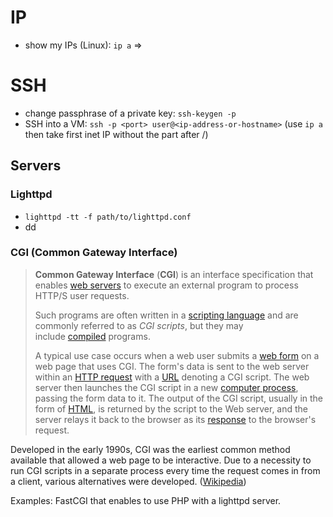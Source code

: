 # IP
- show my IPs (Linux): `ip a` => 

# SSH
- change passphrase of a private key: `ssh-keygen -p`
- SSH into a VM: `ssh -p <port> user@<ip-address-or-hostname>` (use `ip a` then take first inet IP without the part after /)

## Servers
### Lighttpd
- `lighttpd -tt -f path/to/lighttpd.conf`
- dd

### CGI (Common Gateway Interface)
>**Common Gateway Interface** (**CGI**) is an interface specification that enables [web servers](https://en.wikipedia.org/wiki/Web_server "Web server") to execute an external program to process HTTP/S user requests.
>
>Such programs are often written in a [scripting language](https://en.wikipedia.org/wiki/Scripting_language "Scripting language") and are commonly referred to as _CGI scripts_, but they may include [compiled](https://en.wikipedia.org/wiki/Compiler "Compiler") programs.
>
>A typical use case occurs when a web user submits a [web form](https://en.wikipedia.org/wiki/Web_form "Web form") on a web page that uses CGI. The form's data is sent to the web server within an [HTTP request](https://en.wikipedia.org/wiki/HTTP_request "HTTP request") with a [URL](https://en.wikipedia.org/wiki/URL "URL") denoting a CGI script. The web server then launches the CGI script in a new [computer process](https://en.wikipedia.org/wiki/Computer_process "Computer process"), passing the form data to it. The output of the CGI script, usually in the form of [HTML](https://en.wikipedia.org/wiki/HTML "HTML"), is returned by the script to the Web server, and the server relays it back to the browser as its [response](https://en.wikipedia.org/wiki/HTTP_response "HTTP response") to the browser's request.
>
Developed in the early 1990s, CGI was the earliest common method available that allowed a web page to be interactive. Due to a necessity to run CGI scripts in a separate process every time the request comes in from a client, various alternatives were developed.
([Wikipedia](https://en.wikipedia.org/wiki/Common_Gateway_Interface))

Examples: FastCGI that enables to use PHP with a lighttpd server.